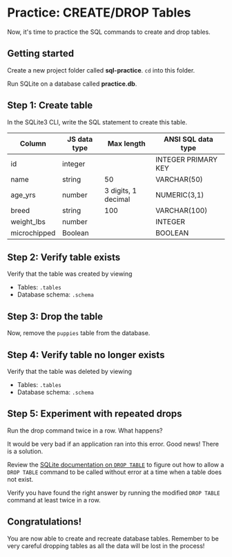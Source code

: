 # Practice: CREATE/DROP Tables

Now, it's time to practice the SQL commands to create and drop tables.

## Getting started

Create a new project folder called **sql-practice**. `cd` into this folder.

Run SQLite on a database called **practice.db**.

## Step 1: Create table

In the SQLite3 CLI, write the SQL statement to create this table.

| Column       | JS data type | Max length          | ANSI SQL data type  |
| ------------ | ------------ | ------------------- | ------------------- |
| id           | integer      |                     | INTEGER PRIMARY KEY |
| name         | string       | 50                  | VARCHAR(50)         |
| age_yrs      | number       | 3 digits, 1 decimal | NUMERIC(3,1)        |
| breed        | string       | 100                 | VARCHAR(100)        |
| weight_lbs   | number       |                     | INTEGER             |
| microchipped | Boolean      |                     | BOOLEAN             |

## Step 2: Verify table exists

Verify that the table was created by viewing

- Tables: `.tables`
- Database schema: `.schema`

## Step 3: Drop the table

Now, remove the `puppies` table from the database.

## Step 4: Verify table no longer exists

Verify that the table was deleted by viewing

- Tables: `.tables`
- Database schema: `.schema`

## Step 5: Experiment with repeated drops

Run the drop command twice in a row. What happens?

It would be very bad if an application ran into this error. Good news! There
is a solution.

Review the [SQLite documentation on `DROP TABLE`][drop-table] to figure out
how to allow a `DROP TABLE` command to be called without error at a time when
a table does not exist.

Verify you have found the right answer by running the modified `DROP TABLE`
command at least twice in a row.

## Congratulations!

You are now able to create and recreate database tables. Remember to be very
careful dropping tables as all the data will be lost in the process!

[drop-table]: https://www.sqlite.org/lang_droptable.html
